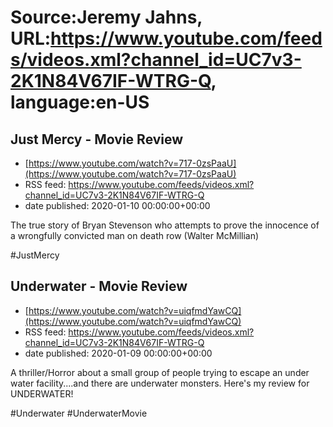# Source:Jeremy Jahns, URL:https://www.youtube.com/feeds/videos.xml?channel_id=UC7v3-2K1N84V67IF-WTRG-Q, language:en-US

## Just Mercy - Movie Review
 - [https://www.youtube.com/watch?v=717-0zsPaaU](https://www.youtube.com/watch?v=717-0zsPaaU)
 - RSS feed: https://www.youtube.com/feeds/videos.xml?channel_id=UC7v3-2K1N84V67IF-WTRG-Q
 - date published: 2020-01-10 00:00:00+00:00

The true story of Bryan Stevenson who attempts to prove the innocence of a wrongfully convicted man on death row (Walter McMillian)

#JustMercy

## Underwater - Movie Review
 - [https://www.youtube.com/watch?v=uiqfmdYawCQ](https://www.youtube.com/watch?v=uiqfmdYawCQ)
 - RSS feed: https://www.youtube.com/feeds/videos.xml?channel_id=UC7v3-2K1N84V67IF-WTRG-Q
 - date published: 2020-01-09 00:00:00+00:00

A thriller/Horror about a small group of people trying to escape an under water facility....and there are underwater monsters. Here's my review for UNDERWATER!

#Underwater #UnderwaterMovie

